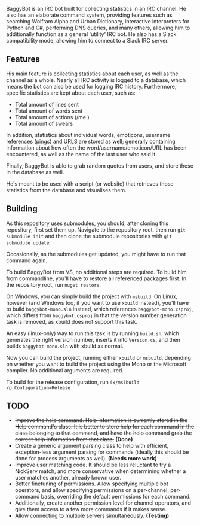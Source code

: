 
BaggyBot is an IRC bot built for collecting statistics in an IRC channel.
He also has an elaborate command system, providing features such as searching
Wolfram Alpha and Urban Dictionary, interactive interpreters for Python and C#,
performing DNS queries, and many others, allowing him to additionally function
as a general 'utility' IRC bot.
He also has a Slack compatibility mode, allowing him to connect to a Slack IRC
server.

Features
--------

His main feature is collecting statistics about each user, as well as the channel as a whole.
Nearly all IRC activity is logged to a database, which means the bot can also be used for logging IRC history.
Furthermore, specific statistics are kept about each user, such as:
 - Total amount of lines sent
 - Total amount of words sent
 - Total amount of actions (/me <action>)
 - Total amount of swears
 
In addition, statistics about individual words, emoticons, username references (pings) and URLS are stored as well; 
generally containing information about how often the word/username/emoticon/URL has been encountered,
as well as the name of the last user who said it.

Finally, BaggyBot is able to grab random quotes from users, and store these in the database as well.

He's meant to be used with a script (or website) that retrieves those statistics from the database and visualises them.

Building
--------
As this repository uses submodules, you should, after cloning this repository, first set them up. 
Navigate to the repository root, then run `git submodule init` and then clone the submodule
repositories with `git submodule update`.

Occasionally, as the submodules get updated, you might have to run that command again.

To build BaggyBot from VS, no additional steps are required. To build him from commandline,
you'll have to restore all referenced packages first. In the repository root, run `nuget restore`.

On Windows, you can simply build the project with `msbuild`. On Linux, however (and Windows too, if you
want to use `xbuild` instead), you'll have to build `baggybot-mono.sln` instead, which references
`baggybot-mono.csproj`, which differs from `baggybot.csproj` in that the version number generation
task is removed, as xbuild does not support this task. 

An easy (linux-only) way to run this task is by running `build.sh`, which generates the right
version number, inserts it into `Version.cs`, and then builds `baggybot-mono.sln` with xbuild as normal.

Now you can build the project, running either `xbuild` or `msbuild`, depending on whether you want
to build the project using the Mono or the Microsoft compiler. No additional arguments are required.

To build for the release configuration, run `(x/ms)build /p:Configuration=Release`

TODO
--------

 - ~~Improve the help command. Help information is currently stored in the Help command's class.
   It is better to store help for each command in the class belonging to that command, and 
   have the help command grab the correct help information from that class.~~ **(Done)**
 - Create a generic argument parsing class to help with efficient, exception-less argument parsing
   for commands (ideally this should be done for process arguments as well). **(Needs more work)**
 - Improve user matching code. It should be less reluctant to try a NickServ match, and more conservative
   when determining whether a user matches another, already known user.
 - Better finetuning of permissions. Allow specifying multiple bot operators, and allow specifying permissions
   on a per-channel, per-command basis, overriding the default permissions for each command.
 - Additionally, create another permission level for channel operators, and give them access to a few more
   commands if it makes sense.
 - Allow connecting to multiple servers simultaneously. **(Testing)**
